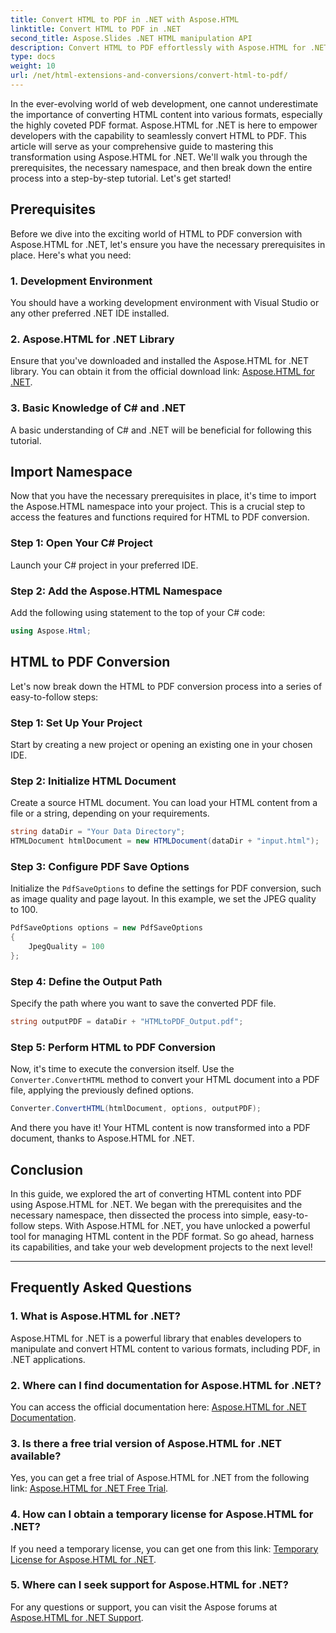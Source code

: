 ```yaml
---
title: Convert HTML to PDF in .NET with Aspose.HTML
linktitle: Convert HTML to PDF in .NET
second_title: Aspose.Slides .NET HTML manipulation API
description: Convert HTML to PDF effortlessly with Aspose.HTML for .NET. Follow our step-by-step guide and unleash the power of HTML-to-PDF conversion.
type: docs
weight: 10
url: /net/html-extensions-and-conversions/convert-html-to-pdf/
---
```


In the ever-evolving world of web development, one cannot underestimate the importance of converting HTML content into various formats, especially the highly coveted PDF format. Aspose.HTML for .NET is here to empower developers with the capability to seamlessly convert HTML to PDF. This article will serve as your comprehensive guide to mastering this transformation using Aspose.HTML for .NET. We'll walk you through the prerequisites, the necessary namespace, and then break down the entire process into a step-by-step tutorial. Let's get started!

## Prerequisites

Before we dive into the exciting world of HTML to PDF conversion with Aspose.HTML for .NET, let's ensure you have the necessary prerequisites in place. Here's what you need:

### 1. Development Environment

You should have a working development environment with Visual Studio or any other preferred .NET IDE installed.

### 2. Aspose.HTML for .NET Library

Ensure that you've downloaded and installed the Aspose.HTML for .NET library. You can obtain it from the official download link: [Aspose.HTML for .NET](https://releases.aspose.com/html/net/).

### 3. Basic Knowledge of C# and .NET

A basic understanding of C# and .NET will be beneficial for following this tutorial.

## Import Namespace

Now that you have the necessary prerequisites in place, it's time to import the Aspose.HTML namespace into your project. This is a crucial step to access the features and functions required for HTML to PDF conversion.

### Step 1: Open Your C# Project

Launch your C# project in your preferred IDE.

### Step 2: Add the Aspose.HTML Namespace

Add the following using statement to the top of your C# code:

```csharp
using Aspose.Html;
```

## HTML to PDF Conversion

Let's now break down the HTML to PDF conversion process into a series of easy-to-follow steps:

### Step 1: Set Up Your Project

Start by creating a new project or opening an existing one in your chosen IDE.

### Step 2: Initialize HTML Document

Create a source HTML document. You can load your HTML content from a file or a string, depending on your requirements.

```csharp
string dataDir = "Your Data Directory";
HTMLDocument htmlDocument = new HTMLDocument(dataDir + "input.html");
```

### Step 3: Configure PDF Save Options

Initialize the `PdfSaveOptions` to define the settings for PDF conversion, such as image quality and page layout. In this example, we set the JPEG quality to 100.

```csharp
PdfSaveOptions options = new PdfSaveOptions
{
    JpegQuality = 100
};
```

### Step 4: Define the Output Path

Specify the path where you want to save the converted PDF file.

```csharp
string outputPDF = dataDir + "HTMLtoPDF_Output.pdf";
```

### Step 5: Perform HTML to PDF Conversion

Now, it's time to execute the conversion itself. Use the `Converter.ConvertHTML` method to convert your HTML document into a PDF file, applying the previously defined options.

```csharp
Converter.ConvertHTML(htmlDocument, options, outputPDF);
```

And there you have it! Your HTML content is now transformed into a PDF document, thanks to Aspose.HTML for .NET.

## Conclusion

In this guide, we explored the art of converting HTML content into PDF using Aspose.HTML for .NET. We began with the prerequisites and the necessary namespace, then dissected the process into simple, easy-to-follow steps. With Aspose.HTML for .NET, you have unlocked a powerful tool for managing HTML content in the PDF format. So go ahead, harness its capabilities, and take your web development projects to the next level!

---

## Frequently Asked Questions

### 1. What is Aspose.HTML for .NET?

Aspose.HTML for .NET is a powerful library that enables developers to manipulate and convert HTML content to various formats, including PDF, in .NET applications.

### 2. Where can I find documentation for Aspose.HTML for .NET?

You can access the official documentation here: [Aspose.HTML for .NET Documentation](https://reference.aspose.com/html/net/).

### 3. Is there a free trial version of Aspose.HTML for .NET available?

Yes, you can get a free trial of Aspose.HTML for .NET from the following link: [Aspose.HTML for .NET Free Trial](https://releases.aspose.com/).

### 4. How can I obtain a temporary license for Aspose.HTML for .NET?

If you need a temporary license, you can get one from this link: [Temporary License for Aspose.HTML for .NET](https://purchase.aspose.com/temporary-license/).

### 5. Where can I seek support for Aspose.HTML for .NET?

For any questions or support, you can visit the Aspose forums at [Aspose.HTML for .NET Support](https://forum.aspose.com/).
